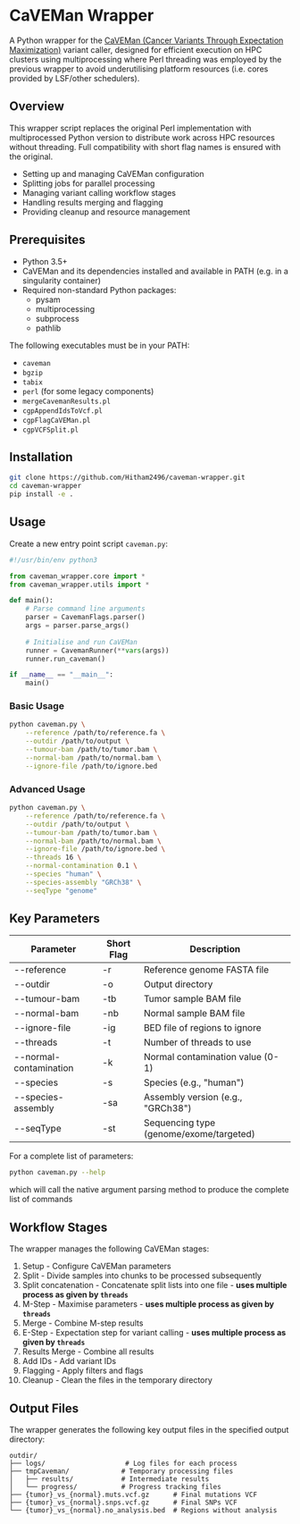 #  CaVEMan Wrapper

A Python wrapper for the [CaVEMan (Cancer Variants Through Expectation Maximization)](https://github.com/cancerit/CaVEMan) variant caller, designed for efficient execution on HPC clusters using multiprocessing where Perl threading was employed by the previous wrapper to avoid underutilising platform resources (i.e. cores provided by LSF/other schedulers).

## Overview

This wrapper script replaces the original Perl implementation with multiprocessed Python version to distribute work across HPC resources without threading. Full compatibility with short flag names is ensured with the original.
- Setting up and managing CaVEMan configuration
- Splitting jobs for parallel processing
- Managing variant calling workflow stages
- Handling results merging and flagging
- Providing cleanup and resource management

## Prerequisites
- Python 3.5+
- CaVEMan and its dependencies installed and available in PATH (e.g. in a singularity container)
- Required non-standard Python packages:
  - pysam
  - multiprocessing
  - subprocess
  - pathlib

The following executables must be in your PATH:
- `caveman`
- `bgzip`
- `tabix`
- `perl` (for some legacy components)
- `mergeCavemanResults.pl`
- `cgpAppendIdsToVcf.pl`
- `cgpFlagCaVEMan.pl`
- `cgpVCFSplit.pl`

## Installation

```bash
git clone https://github.com/Hitham2496/caveman-wrapper.git
cd caveman-wrapper
pip install -e .
```

## Usage

Create a new entry point script `caveman.py`:

```python
#!/usr/bin/env python3

from caveman_wrapper.core import *
from caveman_wrapper.utils import *

def main():
    # Parse command line arguments
    parser = CavemanFlags.parser()
    args = parser.parse_args()
    
    # Initialise and run CaVEMan
    runner = CavemanRunner(**vars(args))
    runner.run_caveman()

if __name__ == "__main__":
    main()
```

### Basic Usage

```bash
python caveman.py \
    --reference /path/to/reference.fa \
    --outdir /path/to/output \
    --tumour-bam /path/to/tumor.bam \
    --normal-bam /path/to/normal.bam \
    --ignore-file /path/to/ignore.bed
```

### Advanced Usage

```bash
python caveman.py \
    --reference /path/to/reference.fa \
    --outdir /path/to/output \
    --tumour-bam /path/to/tumor.bam \
    --normal-bam /path/to/normal.bam \
    --ignore-file /path/to/ignore.bed \
    --threads 16 \
    --normal-contamination 0.1 \
    --species "human" \
    --species-assembly "GRCh38" \
    --seqType "genome"
```

## Key Parameters

| Parameter | Short Flag | Description |
|-----------|------------|-------------|
| --reference | -r | Reference genome FASTA file |
| --outdir | -o | Output directory |
| --tumour-bam | -tb | Tumor sample BAM file |
| --normal-bam | -nb | Normal sample BAM file |
| --ignore-file | -ig | BED file of regions to ignore |
| --threads | -t | Number of threads to use |
| --normal-contamination | -k | Normal contamination value (0-1) |
| --species | -s | Species (e.g., "human") |
| --species-assembly | -sa | Assembly version (e.g., "GRCh38") |
| --seqType | -st | Sequencing type (genome/exome/targeted) |

For a complete list of parameters:
```bash
python caveman.py --help
```
which will call the native argument parsing method to produce the complete list of commands


## Workflow Stages

The wrapper manages the following CaVEMan stages:
1. Setup - Configure CaVEMan parameters
2. Split - Divide samples into chunks to be processed subsequently
3. Split concatenation - Concatenate split lists into one file - **uses multiple process as given by `threads`**
4. M-Step - Maximise parameters - **uses multiple process as given by `threads`**
5. Merge - Combine M-step results
6. E-Step - Expectation step for variant calling - **uses multiple process as given by `threads`**
7. Results Merge - Combine all results
8. Add IDs - Add variant IDs
9. Flagging - Apply filters and flags
10. Cleanup - Clean the files in the temporary directory

## Output Files

The wrapper generates the following key output files in the specified output directory:

```
outdir/
├── logs/                    # Log files for each process
├── tmpCaveman/             # Temporary processing files
│   ├── results/            # Intermediate results
│   └── progress/           # Progress tracking files
├── {tumor}_vs_{normal}.muts.vcf.gz      # Final mutations VCF
├── {tumor}_vs_{normal}.snps.vcf.gz      # Final SNPs VCF
└── {tumor}_vs_{normal}.no_analysis.bed  # Regions without analysis
```
